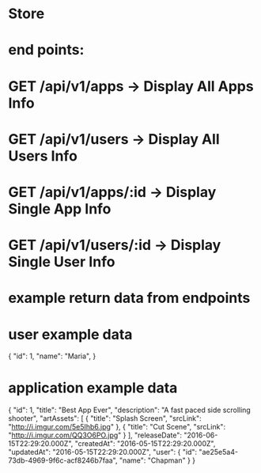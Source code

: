 ﻿# Store
# end points:
# GET /api/v1/apps -> Display All Apps Info
# GET /api/v1/users -> Display All Users Info
# GET /api/v1/apps/:id -> Display Single App Info
# GET /api/v1/users/:id -> Display Single User Info

# example return data from endpoints

# user example data 
{
  "id": 1,
  "name": "Maria",
}
# application example data
{
  "id": 1,
  "title": "Best App Ever",
  "description": "A fast paced side scrolling shooter",
  "artAssets": [
    { "title": "Splash Screen", "srcLink": "http://i.imgur.com/5e5Ihb6.jpg" },
    { "title": "Cut Scene", "srcLink": "http://i.imgur.com/QQ3O6PO.jpg" }
  ],
  "releaseDate": "2016-06-15T22:29:20.000Z",
  "createdAt": "2016-05-15T22:29:20.000Z",
  "updatedAt": "2016-05-15T22:29:20.000Z",
  "user": {
    "id": "ae25e5a4-73db-4969-9f6c-acf8246b7faa",
    "name": "Chapman"
  }
}
